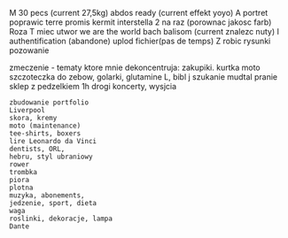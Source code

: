 
M
    30 pecs (current 27,5kg)
    abdos ready (current effekt yoyo)
A
    portret poprawic terre promis
    kermit
    interstella
    2 na raz (porownac jakosc farb)
    Roza
T
    miec utwor we are the world
    bach balisom (current znalezc nuty)
I
    authentification (abandone)
    uplod fichier(pas de temps)
Z
    robic rysunki pozowanie

zmeczenie - tematy ktore mnie dekoncentruja:
    zakupiki. 
        kurtka moto
        szczoteczka do zebow, golarki, glutamine L, 
    bibl j szukanie mudtal
    pranie
    sklep z pedzelkiem 1h drogi
    koncerty, wysjcia

    zbudowanie portfolio
    Liverpool
    skora, kremy
    moto (maintenance)
    tee-shirts, boxers
    lire Leonardo da Vinci
    dentists, ORL, 
    hebru, styl ubraniowy
    rower
    trombka
    piora
    plotna
    muzyka, abonements, 
    jedzenie, sport, dieta
    waga
    roslinki, dekoracje, lampa
    Dante